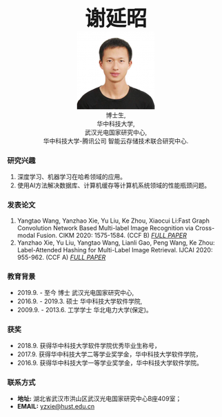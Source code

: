 <center><b><font size=50>谢延昭</font></b></center>

<div align=center><img src="./me.png" width="  "></div>

<center>博士生,</center>
<center>华中科技大学,</center>
<center>武汉光电国家研究中心,</center>
<center>华中科技大学-腾讯公司 智能云存储技术联合研究中心.</center>

### 研究兴趣
1. 深度学习、机器学习在哈希领域的应用。
2. 使用AI方法解决数据库、计算机缓存等计算机系统领域的性能瓶颈问题。 

### 发表论文
1. Yangtao Wang, Yanzhao Xie, Yu Liu, Ke Zhou, Xiaocui Li:Fast Graph Convolution Network Based Multi-label Image Recognition via Cross-modal Fusion. CIKM 2020: 1575-1584. (CCF B)  [*FULL PAPER*](https://doi.org/10.1145/3340531.3411880)
2. Yanzhao Xie, Yu Liu, Yangtao Wang, Lianli Gao, Peng Wang, Ke Zhou: Label-Attended Hashing for Multi-Label Image Retrieval. IJCAI 2020: 955-962. (CCF A)  [*FULL PAPER*](https://doi.org/10.24963/ijcai.2020/133)

### 教育背景
- 2019.9. - 至今 博士 武汉光电国家研究中心,
- 2016.9. - 2019.3. 硕士 华中科技大学软件学院,
- 2009.9. - 2013.6. 工学学士 华北电力大学(保定)。

### 获奖
- 2018.9. 获得华中科技大学软件学院优秀毕业生称号，
- 2017.9. 获得华中科技大学二等学业奖学金，华中科技大学软件学院，
- 2016.9. 获得华中科技大学一等学业奖学金，华中科技大学软件学院。

### 联系方式
- <b>地址:</b>  湖北省武汉市洪山区武汉光电国家研究中心B座409室；
- <b>EMAIL:</b> yzxie@hust.edu.cn

